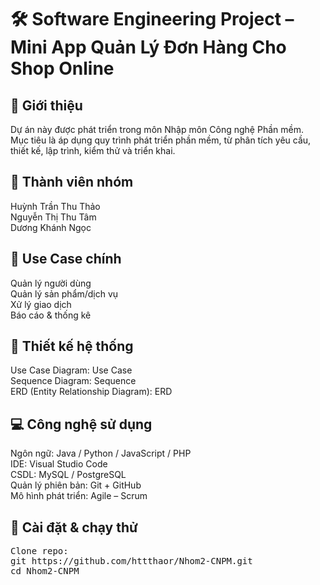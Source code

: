 # 🛠️ Software Engineering Project – Mini App Quản Lý Đơn Hàng Cho Shop Online

## 📌 Giới thiệu
Dự án này được phát triển trong môn Nhập môn Công nghệ Phần mềm.  
Mục tiêu là áp dụng quy trình phát triển phần mềm, từ phân tích yêu cầu, thiết kế, lập trình, kiểm thử và triển khai.

## 👥 Thành viên nhóm
Huỳnh Trần Thu Thảo  
Nguyễn Thị Thu Tâm  
Dương Khánh Ngọc  

## 🎯 Use Case chính
Quản lý người dùng  
Quản lý sản phẩm/dịch vụ  
Xử lý giao dịch  
Báo cáo & thống kê  


## 📐 Thiết kế hệ thống
Use Case Diagram: Use Case  
Sequence Diagram: Sequence  
ERD (Entity Relationship Diagram): ERD  

## 💻 Công nghệ sử dụng
Ngôn ngữ: Java / Python / JavaScript / PHP  
IDE: Visual Studio Code  
CSDL: MySQL / PostgreSQL  
Quản lý phiên bản: Git + GitHub  
Mô hình phát triển: Agile – Scrum  

## 🚀 Cài đặt & chạy thử
<pre>
Clone repo:
git https://github.com/httthaor/Nhom2-CNPM.git
cd Nhom2-CNPM
</pre>
